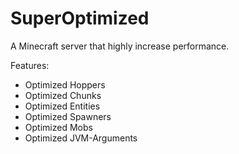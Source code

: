 # SuperOptimized
A Minecraft server that highly increase performance.

Features:
- Optimized Hoppers
- Optimized Chunks
- Optimized Entities
- Optimized Spawners
- Optimized Mobs
- Optimized JVM-Arguments

